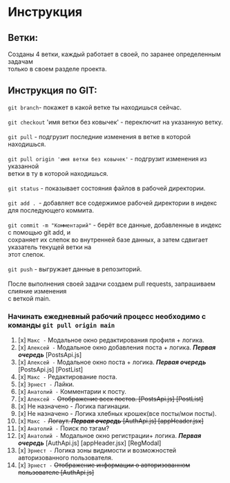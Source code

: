 # **Инструкция**


## Ветки:

Созданы 4 ветки, каждый работает в своей, по заранее определенным задачам\
только в своем разделе проекта. 

## Инструкция по GIT:

`git branch`- покажет в какой ветке ты находишься сейчас.\
\
`git checkout` 'имя ветки без ковычек' - переключит на указанную ветку.\
\
`git pull` - подгрузит последние изменения в ветке в которой находишься.\
\
`git pull origin 'имя ветки без ковычек'` - подгрузит изменения из указанной \
ветки в ту в которой находишься.\
\
`git status` - показывает состояния файлов в рабочей директории.\
\
`git add . `- добавляет все содержимое рабочей директории в индекс для последующего коммита.\
\
`git commit -m "Комментарий"` - берёт все данные, добавленные в индекс с помощью git add, и \
сохраняет их слепок во внутренней базе данных, а затем сдвигает указатель текущей ветки на\
этот слепок.\
\
`git push` - выгружает данные в репозиторий.\
\
После выполнения своей задачи создаем pull requests, запрашиваем слияние изменения\
с веткой main.

### **Начинать ежедневный рабочий процесс необходимо с команды** `git pull origin main`


1. [x] `Макс -` Модальное окно редактирования профиля + логика. 
2. [x] `Алексей -` Модальное окно добавления поста + логика. _**Первая очередь**_ [PostsApi.js] 
3. [x] `Алексей -` Модальное окно поста + логика.  _**Первая очередь**_ [PostsApi.js] [PostList]
4. [x] `Макс -` Редактирование поста.
5. [x] `Эрнест -` Лайки.
6. [x] `Анатолий -` Комментарии к посту.
7. [x] `Алексей -` ~~Отображение всех постов.  [PostsApi.js] [PostList]~~
8. [x] Не назначено - Логика пагинации.
9. [x] Не назначено - Логика хлебных крошек(все посты/мои посты).
10. [x] `Макс -` ~~Логаут. _**Первая очередь**_ [AuthApi.js] [appHeader.jsx]~~
11. [x] `Анатолий -` Поиск по тэгам?
12. [x] `Анатолий -` Модальное окно регистрации+ логика. _**Первая очередь**_ [AuthApi.js] [appHeader.jsx] [RegModal]
13. [x] `Эрнест -` Логика зоны видимости и возможностей авторизованного пользователя.
14. [x] `Эрнест -` ~~Отображение информации о авторизованном пользователе  [AuthApi.js]~~

